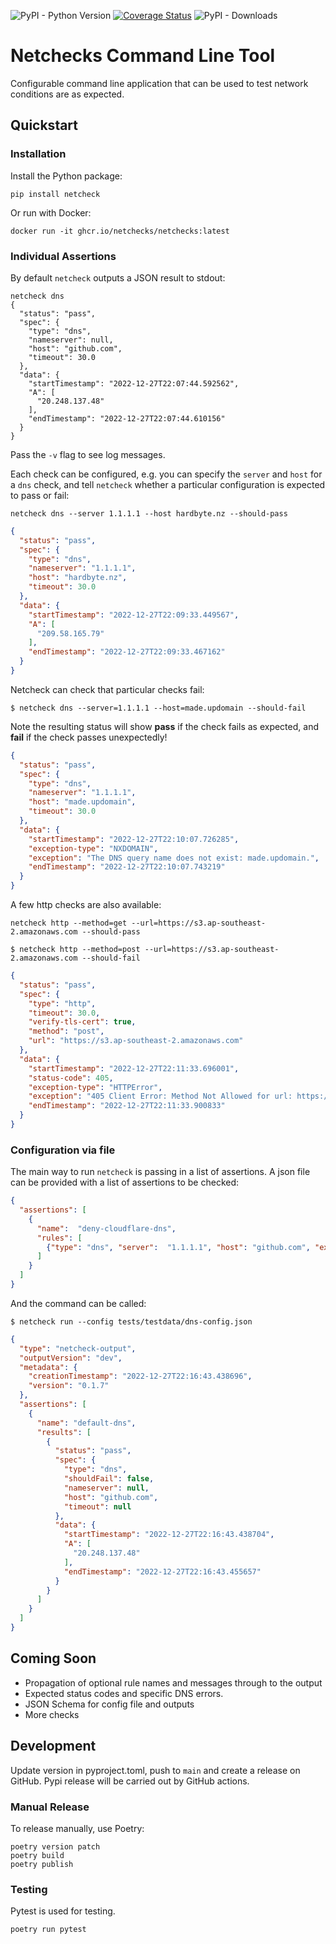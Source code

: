 
![PyPI - Python Version](https://img.shields.io/pypi/pyversions/netcheck) [![Coverage Status](https://coveralls.io/repos/github/hardbyte/netcheck/badge.svg?branch=main)](https://coveralls.io/github/hardbyte/netcheck?branch=main) ![PyPI - Downloads](https://img.shields.io/pypi/dm/netcheck)

# Netchecks Command Line Tool

Configurable command line application that can be used to test network conditions are as expected.


## Quickstart



### Installation

Install the Python package:

```
pip install netcheck
```

Or run with Docker:

```shell
docker run -it ghcr.io/netchecks/netchecks:latest
```

### Individual Assertions

By default `netcheck` outputs a JSON result to stdout: 

```shell
netcheck dns
{
  "status": "pass",
  "spec": {
    "type": "dns",
    "nameserver": null,
    "host": "github.com",
    "timeout": 30.0
  },
  "data": {
    "startTimestamp": "2022-12-27T22:07:44.592562",
    "A": [
      "20.248.137.48"
    ],
    "endTimestamp": "2022-12-27T22:07:44.610156"
  }
}
```

Pass the `-v` flag to see log messages.

Each check can be configured, e.g. you can specify the `server` and `host` for a `dns` check, and
tell `netcheck` whether a particular configuration is expected to pass or fail:


```shell
netcheck dns --server 1.1.1.1 --host hardbyte.nz --should-pass
```

```json
{
  "status": "pass",
  "spec": {
    "type": "dns",
    "nameserver": "1.1.1.1",
    "host": "hardbyte.nz",
    "timeout": 30.0
  },
  "data": {
    "startTimestamp": "2022-12-27T22:09:33.449567",
    "A": [
      "209.58.165.79"
    ],
    "endTimestamp": "2022-12-27T22:09:33.467162"
  }
}
```

Netcheck can check that particular checks fail:
```shell
$ netcheck dns --server=1.1.1.1 --host=made.updomain --should-fail
```

Note the resulting status will show **pass** if the check fails as expected, and **fail** if the check passes unexpectedly!

```json
{
  "status": "pass",
  "spec": {
    "type": "dns",
    "nameserver": "1.1.1.1",
    "host": "made.updomain",
    "timeout": 30.0
  },
  "data": {
    "startTimestamp": "2022-12-27T22:10:07.726285",
    "exception-type": "NXDOMAIN",
    "exception": "The DNS query name does not exist: made.updomain.",
    "endTimestamp": "2022-12-27T22:10:07.743219"
  }
}
```

A few http checks are also available:

```shell
netcheck http --method=get --url=https://s3.ap-southeast-2.amazonaws.com --should-pass
```

```shell
$ netcheck http --method=post --url=https://s3.ap-southeast-2.amazonaws.com --should-fail
```

```json
{
  "status": "pass",
  "spec": {
    "type": "http",
    "timeout": 30.0,
    "verify-tls-cert": true,
    "method": "post",
    "url": "https://s3.ap-southeast-2.amazonaws.com"
  },
  "data": {
    "startTimestamp": "2022-12-27T22:11:33.696001",
    "status-code": 405,
    "exception-type": "HTTPError",
    "exception": "405 Client Error: Method Not Allowed for url: https://s3.ap-southeast-2.amazonaws.com/",
    "endTimestamp": "2022-12-27T22:11:33.900833"
  }
}
```

### Configuration via file

The main way to run `netcheck` is passing in a list of assertions. 
A json file can be provided with a list of assertions to be checked:

```json
{
  "assertions": [
    {
      "name":  "deny-cloudflare-dns", 
      "rules": [
        {"type": "dns", "server":  "1.1.1.1", "host": "github.com", "expected": "pass"}
      ]
    }
  ]
}
```

And the command can be called:


```shell
$ netcheck run --config tests/testdata/dns-config.json
```

```json
{
  "type": "netcheck-output",
  "outputVersion": "dev",
  "metadata": {
    "creationTimestamp": "2022-12-27T22:16:43.438696",
    "version": "0.1.7"
  },
  "assertions": [
    {
      "name": "default-dns",
      "results": [
        {
          "status": "pass",
          "spec": {
            "type": "dns",
            "shouldFail": false,
            "nameserver": null,
            "host": "github.com",
            "timeout": null
          },
          "data": {
            "startTimestamp": "2022-12-27T22:16:43.438704",
            "A": [
              "20.248.137.48"
            ],
            "endTimestamp": "2022-12-27T22:16:43.455657"
          }
        }
      ]
    }
  ]
}
```

## Coming Soon

- Propagation of optional rule names and messages through to the output
- Expected status codes and specific DNS errors.
- JSON Schema for config file and outputs
- More checks

## Development

Update version in pyproject.toml, push to `main` and create a release on GitHub. Pypi release will be carried
out by GitHub actions. 


### Manual Release 
To release manually, use Poetry:

```shell
poetry version patch
poetry build
poetry publish
```

### Testing

Pytest is used for testing. 

```shell
poetry run pytest
```
